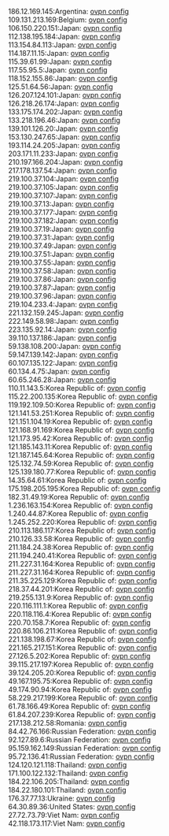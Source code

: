186.12.169.145:Argentina: [ovpn config](vpn/186_12_169_145.ovpn)  
109.131.213.169:Belgium: [ovpn config](vpn/109_131_213_169.ovpn)  
106.150.220.151:Japan: [ovpn config](vpn/106_150_220_151.ovpn)  
112.138.195.184:Japan: [ovpn config](vpn/112_138_195_184.ovpn)  
113.154.84.113:Japan: [ovpn config](vpn/113_154_84_113.ovpn)  
114.187.11.15:Japan: [ovpn config](vpn/114_187_11_15.ovpn)  
115.39.61.99:Japan: [ovpn config](vpn/115_39_61_99.ovpn)  
117.55.95.5:Japan: [ovpn config](vpn/117_55_95_5.ovpn)  
118.152.155.86:Japan: [ovpn config](vpn/118_152_155_86.ovpn)  
125.51.64.56:Japan: [ovpn config](vpn/125_51_64_56.ovpn)  
126.207.124.101:Japan: [ovpn config](vpn/126_207_124_101.ovpn)  
126.218.26.174:Japan: [ovpn config](vpn/126_218_26_174.ovpn)  
133.175.174.202:Japan: [ovpn config](vpn/133_175_174_202.ovpn)  
133.218.196.46:Japan: [ovpn config](vpn/133_218_196_46.ovpn)  
139.101.126.20:Japan: [ovpn config](vpn/139_101_126_20.ovpn)  
153.130.247.65:Japan: [ovpn config](vpn/153_130_247_65.ovpn)  
193.114.24.205:Japan: [ovpn config](vpn/193_114_24_205.ovpn)  
203.171.11.233:Japan: [ovpn config](vpn/203_171_11_233.ovpn)  
210.197.166.204:Japan: [ovpn config](vpn/210_197_166_204.ovpn)  
217.178.137.54:Japan: [ovpn config](vpn/217_178_137_54.ovpn)  
219.100.37.104:Japan: [ovpn config](vpn/219_100_37_104.ovpn)  
219.100.37.105:Japan: [ovpn config](vpn/219_100_37_105.ovpn)  
219.100.37.107:Japan: [ovpn config](vpn/219_100_37_107.ovpn)  
219.100.37.13:Japan: [ovpn config](vpn/219_100_37_13.ovpn)  
219.100.37.177:Japan: [ovpn config](vpn/219_100_37_177.ovpn)  
219.100.37.182:Japan: [ovpn config](vpn/219_100_37_182.ovpn)  
219.100.37.19:Japan: [ovpn config](vpn/219_100_37_19.ovpn)  
219.100.37.31:Japan: [ovpn config](vpn/219_100_37_31.ovpn)  
219.100.37.49:Japan: [ovpn config](vpn/219_100_37_49.ovpn)  
219.100.37.51:Japan: [ovpn config](vpn/219_100_37_51.ovpn)  
219.100.37.55:Japan: [ovpn config](vpn/219_100_37_55.ovpn)  
219.100.37.58:Japan: [ovpn config](vpn/219_100_37_58.ovpn)  
219.100.37.86:Japan: [ovpn config](vpn/219_100_37_86.ovpn)  
219.100.37.87:Japan: [ovpn config](vpn/219_100_37_87.ovpn)  
219.100.37.96:Japan: [ovpn config](vpn/219_100_37_96.ovpn)  
219.104.233.4:Japan: [ovpn config](vpn/219_104_233_4.ovpn)  
221.132.159.245:Japan: [ovpn config](vpn/221_132_159_245.ovpn)  
222.149.58.98:Japan: [ovpn config](vpn/222_149_58_98.ovpn)  
223.135.92.14:Japan: [ovpn config](vpn/223_135_92_14.ovpn)  
39.110.137.186:Japan: [ovpn config](vpn/39_110_137_186.ovpn)  
59.138.108.200:Japan: [ovpn config](vpn/59_138_108_200.ovpn)  
59.147.139.142:Japan: [ovpn config](vpn/59_147_139_142.ovpn)  
60.107.135.122:Japan: [ovpn config](vpn/60_107_135_122.ovpn)  
60.134.4.75:Japan: [ovpn config](vpn/60_134_4_75.ovpn)  
60.65.246.28:Japan: [ovpn config](vpn/60_65_246_28.ovpn)  
110.11.143.5:Korea Republic of: [ovpn config](vpn/110_11_143_5.ovpn)  
115.22.200.135:Korea Republic of: [ovpn config](vpn/115_22_200_135.ovpn)  
119.192.109.50:Korea Republic of: [ovpn config](vpn/119_192_109_50.ovpn)  
121.141.53.251:Korea Republic of: [ovpn config](vpn/121_141_53_251.ovpn)  
121.151.104.19:Korea Republic of: [ovpn config](vpn/121_151_104_19.ovpn)  
121.168.91.169:Korea Republic of: [ovpn config](vpn/121_168_91_169.ovpn)  
121.173.95.42:Korea Republic of: [ovpn config](vpn/121_173_95_42.ovpn)  
121.185.143.11:Korea Republic of: [ovpn config](vpn/121_185_143_11.ovpn)  
121.187.145.64:Korea Republic of: [ovpn config](vpn/121_187_145_64.ovpn)  
125.132.74.59:Korea Republic of: [ovpn config](vpn/125_132_74_59.ovpn)  
125.139.180.77:Korea Republic of: [ovpn config](vpn/125_139_180_77.ovpn)  
14.35.64.61:Korea Republic of: [ovpn config](vpn/14_35_64_61.ovpn)  
175.198.205.195:Korea Republic of: [ovpn config](vpn/175_198_205_195.ovpn)  
182.31.49.19:Korea Republic of: [ovpn config](vpn/182_31_49_19.ovpn)  
1.236.163.154:Korea Republic of: [ovpn config](vpn/1_236_163_154.ovpn)  
1.240.44.87:Korea Republic of: [ovpn config](vpn/1_240_44_87.ovpn)  
1.245.252.220:Korea Republic of: [ovpn config](vpn/1_245_252_220.ovpn)  
210.113.186.117:Korea Republic of: [ovpn config](vpn/210_113_186_117.ovpn)  
210.126.33.58:Korea Republic of: [ovpn config](vpn/210_126_33_58.ovpn)  
211.184.24.38:Korea Republic of: [ovpn config](vpn/211_184_24_38.ovpn)  
211.194.240.41:Korea Republic of: [ovpn config](vpn/211_194_240_41.ovpn)  
211.227.31.164:Korea Republic of: [ovpn config](vpn/211_227_31_164.ovpn)  
211.227.31.164:Korea Republic of: [ovpn config](vpn/211_227_31_164.ovpn)  
211.35.225.129:Korea Republic of: [ovpn config](vpn/211_35_225_129.ovpn)  
218.37.44.201:Korea Republic of: [ovpn config](vpn/218_37_44_201.ovpn)  
219.255.131.9:Korea Republic of: [ovpn config](vpn/219_255_131_9.ovpn)  
220.116.111.1:Korea Republic of: [ovpn config](vpn/220_116_111_1.ovpn)  
220.118.116.4:Korea Republic of: [ovpn config](vpn/220_118_116_4.ovpn)  
220.70.158.7:Korea Republic of: [ovpn config](vpn/220_70_158_7.ovpn)  
220.86.106.211:Korea Republic of: [ovpn config](vpn/220_86_106_211.ovpn)  
221.138.198.67:Korea Republic of: [ovpn config](vpn/221_138_198_67.ovpn)  
221.165.217.151:Korea Republic of: [ovpn config](vpn/221_165_217_151.ovpn)  
27.126.5.202:Korea Republic of: [ovpn config](vpn/27_126_5_202.ovpn)  
39.115.217.197:Korea Republic of: [ovpn config](vpn/39_115_217_197.ovpn)  
39.124.205.20:Korea Republic of: [ovpn config](vpn/39_124_205_20.ovpn)  
49.167.195.75:Korea Republic of: [ovpn config](vpn/49_167_195_75.ovpn)  
49.174.90.94:Korea Republic of: [ovpn config](vpn/49_174_90_94.ovpn)  
58.229.217.199:Korea Republic of: [ovpn config](vpn/58_229_217_199.ovpn)  
61.78.166.49:Korea Republic of: [ovpn config](vpn/61_78_166_49.ovpn)  
61.84.207.239:Korea Republic of: [ovpn config](vpn/61_84_207_239.ovpn)  
217.138.212.58:Romania: [ovpn config](vpn/217_138_212_58.ovpn)  
84.42.76.166:Russian Federation: [ovpn config](vpn/84_42_76_166.ovpn)  
92.127.89.6:Russian Federation: [ovpn config](vpn/92_127_89_6.ovpn)  
95.159.162.149:Russian Federation: [ovpn config](vpn/95_159_162_149.ovpn)  
95.72.136.41:Russian Federation: [ovpn config](vpn/95_72_136_41.ovpn)  
124.120.121.118:Thailand: [ovpn config](vpn/124_120_121_118.ovpn)  
171.100.122.132:Thailand: [ovpn config](vpn/171_100_122_132.ovpn)  
184.22.106.205:Thailand: [ovpn config](vpn/184_22_106_205.ovpn)  
184.22.180.101:Thailand: [ovpn config](vpn/184_22_180_101.ovpn)  
176.37.77.13:Ukraine: [ovpn config](vpn/176_37_77_13.ovpn)  
64.30.89.36:United States: [ovpn config](vpn/64_30_89_36.ovpn)  
27.72.73.79:Viet Nam: [ovpn config](vpn/27_72_73_79.ovpn)  
42.118.173.117:Viet Nam: [ovpn config](vpn/42_118_173_117.ovpn)  
